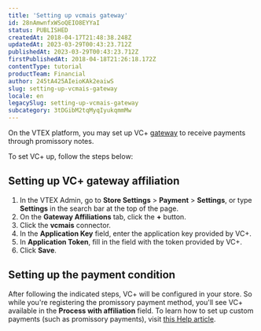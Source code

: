 ```yaml
---
title: 'Setting up vcmais gateway'
id: 28nAmwnfxWSoQEIO8EYYaI
status: PUBLISHED
createdAt: 2018-04-17T21:48:38.248Z
updatedAt: 2023-03-29T00:43:23.712Z
publishedAt: 2023-03-29T00:43:23.712Z
firstPublishedAt: 2018-04-18T21:26:18.172Z
contentType: tutorial
productTeam: Financial
author: 245tA425AIeioKAk2eaiwS
slug: setting-up-vcmais-gateway
locale: en
legacySlug: setting-up-vcmais-gateway
subcategory: 3tDGibM2tqMyqIyukqmmMw
---
```


On the VTEX platform, you may set up VC+ [gateway](/en/tutorial/what-is-a-payment-gateway) to receive payments through promissory notes.

To set VC+ up, follow the steps below:

## Setting up VC+ gateway affiliation
1. In the VTEX Admin, go to **Store Settings** > **Payment** > **Settings**, or type **Settings** in the search bar at the top of the page.
2. On the __Gateway Affiliations__ tab, click the __+__ button.
3. Click the __vcmais__ connector.
4. In the __Application Key__ field, enter the application key provided by VC+.
5. In __Application Token__, fill in the field with the token provided by VC+.
6. Click __Save__.

## Setting up the payment condition
After following the indicated steps, VC+ will be configured in your store. So while you're registering the promissory payment method, you'll see VC+ available in the __Process with affiliation__ field. To learn how to set up custom payments (such as promissory payments), visit [this Help article](/en/tutorial/how-to-configure-a-customized-payment).
